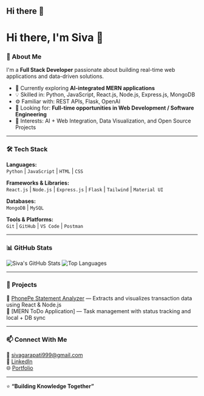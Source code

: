 ## Hi there 👋

<!--
**siva-garapati/siva-garapati** is a ✨ _special_ ✨ repository because its `README.md` (this file) appears on your GitHub profile.

Here are some ideas to get you started:

- 🔭 I’m currently working on ...
- 🌱 I’m currently learning ...
- 👯 I’m looking to collaborate on ...
- 🤔 I’m looking for help with ...
- 💬 Ask me about ...
- 📫 How to reach me: ...
- 😄 Pronouns: ...
- ⚡ Fun fact: ...
-->

# Hi there, I'm Siva 👋

### 🚀 About Me
I'm a **Full Stack Developer** passionate about building real-time web applications and data-driven solutions.

- 🌱 Currently exploring **AI-integrated MERN applications**
- 💡 Skilled in: Python, JavaScript, React.js, Node.js, Express.js, MongoDB
- ⚙️ Familiar with: REST APIs, Flask, OpenAI
- 💼 Looking for: **Full-time opportunities in Web Development / Software Engineering**
- 🧠 Interests: AI + Web Integration, Data Visualization, and Open Source Projects
---

### 🛠️ Tech Stack
**Languages:**  
`Python` | `JavaScript` | `HTML` | `CSS`

**Frameworks & Libraries:**  
`React.js` | `Node.js` | `Express.js` | `Flask` | `Tailwind` | `Material UI`

**Databases:**  
`MongoDB` | `MySQL`

**Tools & Platforms:**  
`Git` | `GitHub` | `VS Code` | `Postman`

---

### 📊 GitHub Stats
![Siva's GitHub Stats](https://github-readme-stats.vercel.app/api?username=siva-garapati&theme=dark&hide_border=true&include_all_commits=false&count_private=false)
![Top Languages](https://github-readme-stats.vercel.app/api/top-langs/?username=siva-garapati&theme=dark&hide_border=true&include_all_commits=false&count_private=false&layout=compact)

---

### 💼 Projects
🔹 [PhonePe Statement Analyzer](https://peflow.vercel.app) — Extracts and visualizes transaction data using React & Node.js  
🔹 [MERN ToDo Application] — Task management with status tracking and local + DB sync

---

### 📫 Connect With Me
📧 [sivagarapati999@gmail.com](mailto:sivagarapati999@gmail.com)  
💼 [LinkedIn](https://linkedin.com/in/siva-garapati)  
🌐 [Portfolio](https://your-portfolio-link)

---

⭐ **“Building Knowledge Together”**
